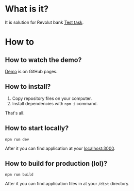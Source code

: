 # What is it?

It is solution for Revolut bank [Test task](https://docs.google.com/document/d/1xzUc-OAC-R7_i1DDoTnJ9wcjivK1S4b5Z-liiZurfPo/edit).

# How to

## How to watch the demo?

[Demo](https://ohar.github.io/test-revolut-exchange/) is on GitHub pages.

## How to install?

1. Copy repository files on your computer.
2. Install dependencies with `npm i` command.

That's all.

## How to start locally?

`npm run dev`

After it you can find application at your [localhost:3000](http://localhost:3000).

## How to build for production (lol)?

`npm run build`

After it you can find application files in at your `/dist` directory.
